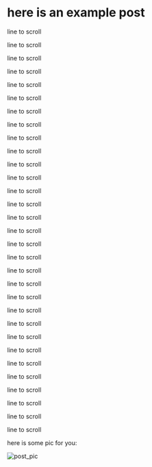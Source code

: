 # here is an example post

line to scroll

line to scroll

line to scroll

line to scroll

line to scroll

line to scroll

line to scroll

line to scroll

line to scroll

line to scroll

line to scroll

line to scroll

line to scroll

line to scroll

line to scroll

line to scroll

line to scroll

line to scroll

line to scroll

line to scroll

line to scroll

line to scroll

line to scroll

line to scroll

line to scroll

line to scroll

line to scroll

line to scroll

line to scroll

line to scroll

line to scroll

here is some pic for you:

![post_pic](http://localhost/api/media/get/images/avatars/example_1.png)
